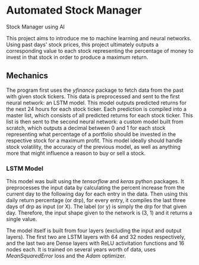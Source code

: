 # Automated Stock Manager
Stock Manager using AI

This project aims to introduce me to machine learning and neural networks. Using past days' stock prices, this project ultimately outputs a corresponding value to each stock representing the percentage of money to invest in that stock in order to produce a maximum return.

## Mechanics
The program first uses the *yfinance* package to fetch data from the past with given stock tickers. This data is preprocessed and sent to the first neural network: an LSTM model. This model outputs predicted returns for the next 24 hours for each stock ticker. Each prediction is compiled into a master list, which consists of all predicted returns for each stock ticker. This list is then sent to the second neural network: a custom model built from scratch, which outputs a decimal between 0 and 1 for each stock representing what percentage of a portfolio should be invested in the respective stock for a maximum profit. This model ideally should handle stock volatility, the accuracy of the previous model, as well as anything more that might influence a reason to buy or sell a stock.

### LSTM Model
This model was built using the *tensorflow* and *keras* python packages. It preprocesses the input data by calculating the percent increase from the current day to the following day for each entry in the data. Then using this daily return percentage (or drp), for every entry, it compiles the last three days of drp as input (or X). The label (or y) is simply the drp for that given day. Therefore, the input shape given to the network is (3, 1) and it returns a single value.

The model itself is built from four layers (excluding the input and output layers). The first two are LSTM layers with 64 and 32 nodes respectively, and the last two are Dense layers with ReLU activitation functions and 16 nodes each. It is trained on several years worth of data, uses *MeanSquaredError* loss and the *Adam* optimizer. 

